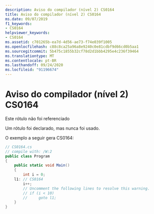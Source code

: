 ```yaml
---
description: Aviso do compilador (nível 2) CS0164
title: Aviso do compilador (nível 2) CS0164
ms.date: 09/07/2019
f1_keywords:
- CS0164
helpviewer_keywords:
- CS0164
ms.assetid: c701265b-ea7d-4d56-ae73-f74e039f1005
ms.openlocfilehash: c88c8ca25a96a8e9240c0e81cdbf9d66cd0b5aa1
ms.sourcegitcommit: 5b475c1855b32cf78d2d1bbb4295e4c236f39464
ms.translationtype: MT
ms.contentlocale: pt-BR
ms.lasthandoff: 09/24/2020
ms.locfileid: "91196674"
---
```

# <a name="compiler-warning-level-2-cs0164"></a>Aviso do compilador (nível 2) CS0164

Este rótulo não foi referenciado

 Um rótulo foi declarado, mas nunca foi usado.

 O exemplo a seguir gera CS0164:

```csharp
// CS0164.cs
// compile with: /W:2
public class Program
{
    public static void Main()
    {
        int i = 0;
    l1: // CS0164
        i++;
        // Uncomment the following lines to resolve this warning.
        // if (i < 10)
        //     goto l1;
    }
}
```
